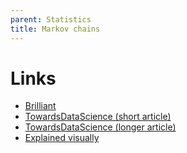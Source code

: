 ```yaml
---
parent: Statistics
title: Markov chains
---
```


# Links

- [Brilliant](https://brilliant.org/wiki/markov-chains/)
- [TowardsDataScience (short article)](https://towardsdatascience.com/introduction-to-markov-chains-50da3645a50d)
- [TowardsDataScience (longer article)](https://towardsdatascience.com/brief-introduction-to-markov-chains-2c8cab9c98ab)
- [Explained visually](https://setosa.io/ev/markov-chains/)

